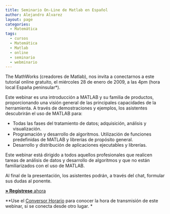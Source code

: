 ```yaml
---
title: Seminario On-Line de Matlab en Español
author: Alejandro Alvarez
layout: page
categories:
  - Matemática
tags:
  - cursos
  - Matemática
  - Matlab
  - online
  - seminario
  - webminario
---
```

The MathWorks (creadores de Matlab), nos invita a conectarnos a este tutorial online gratuito, el miércoles 28 de enero de 2009, a las 4pm (hora local España peninsular*).

Este webinar es una introducción a MATLAB y su familia de productos, proporcionando una visión general de las principales capacidades de la herramienta. A través de demostraciones y ejemplos, los asistentes descubrirán el uso de MATLAB para:

  * Todas las fases del tratamiento de datos; adquisición, análisis y visualización.
  * Programación y desarrollo de algoritmos. Utilización de funciones predefinidas de MATLAB y librerías de propósito general.
  * Desarrollo y distribución de aplicaciones ejecutables y librerías.

Este webinar está dirigido a todos aquellos profesionales que realicen tareas de análisis de datos y desarrollo de algoritmos y que no están familiarizados con el uso de MATLAB.

Al final de la presentación, los asistentes podrán, a través del chat, formular sus dudas al ponente.

<div>
  <a href="https://mathworksevents.webex.com/mathworksevents/onstage/g.php?d=661219156&t=a" target="_blank"><strong>» Regístrese</strong> ahora</a>
</div>

**Use el <a href="http://www.recursosvoip.com/comun/worldtime.htm" target="_blank">Conversor Horario</a> para conocer la hora de transmisión de este webinar, si se conecta desde otro lugar. *<span style="color: #888888;"><br /> </span>
